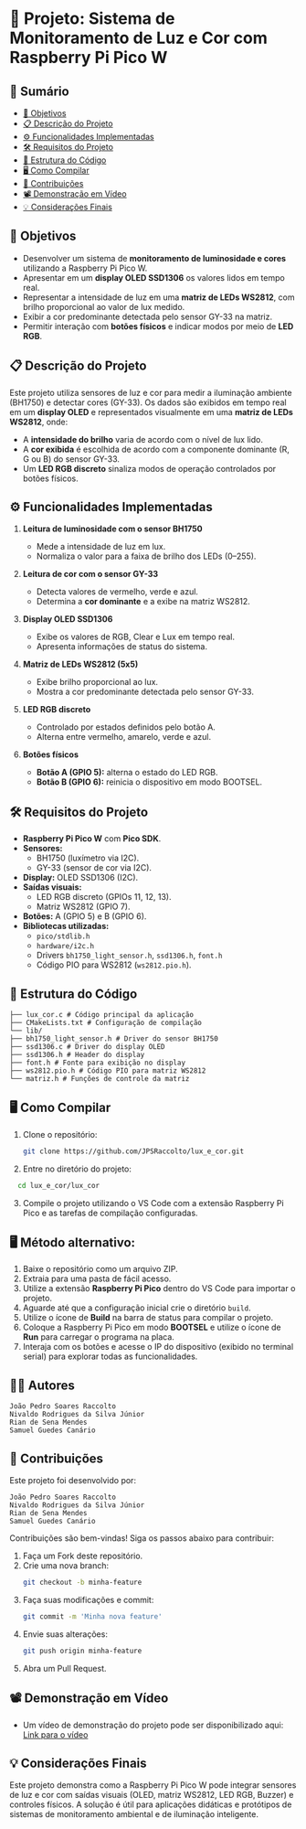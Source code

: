 # 🌈 Projeto: Sistema de Monitoramento de Luz e Cor com Raspberry Pi Pico W

## 📑 Sumário

- [🎯 Objetivos](#-objetivos)
- [📋 Descrição do Projeto](#-descrição-do-projeto)
- [⚙️ Funcionalidades Implementadas](#️-funcionalidades-implementadas)
- [🛠️ Requisitos do Projeto](#️-requisitos-do-projeto)
- [📂 Estrutura do Código](#-estrutura-do-código)
- [🖥️ Como Compilar](#️-como-compilar)
- [🤝 Contribuições](#-contribuições)
- [📽️ Demonstração em Vídeo](#️-demonstração-em-vídeo)
- [💡 Considerações Finais](#-considerações-finais)

## 🎯 Objetivos

- Desenvolver um sistema de **monitoramento de luminosidade e cores** utilizando a Raspberry Pi Pico W.  
- Apresentar em um **display OLED SSD1306** os valores lidos em tempo real.  
- Representar a intensidade de luz em uma **matriz de LEDs WS2812**, com brilho proporcional ao valor de lux medido.  
- Exibir a cor predominante detectada pelo sensor GY-33 na matriz.  
- Permitir interação com **botões físicos** e indicar modos por meio de **LED RGB**.  

## 📋 Descrição do Projeto

Este projeto utiliza sensores de luz e cor para medir a iluminação ambiente (BH1750) e detectar cores (GY-33). Os dados são exibidos em tempo real em um **display OLED** e representados visualmente em uma **matriz de LEDs WS2812**, onde:

- A **intensidade do brilho** varia de acordo com o nível de lux lido.  
- A **cor exibida** é escolhida de acordo com a componente dominante (R, G ou B) do sensor GY-33.  
- Um **LED RGB discreto** sinaliza modos de operação controlados por botões físicos.  

## ⚙️ Funcionalidades Implementadas

1. **Leitura de luminosidade com o sensor BH1750**  
   - Mede a intensidade de luz em lux.  
   - Normaliza o valor para a faixa de brilho dos LEDs (0–255).  

2. **Leitura de cor com o sensor GY-33**  
   - Detecta valores de vermelho, verde e azul.  
   - Determina a **cor dominante** e a exibe na matriz WS2812.  

3. **Display OLED SSD1306**  
   - Exibe os valores de RGB, Clear e Lux em tempo real.  
   - Apresenta informações de status do sistema.  

4. **Matriz de LEDs WS2812 (5x5)**  
   - Exibe brilho proporcional ao lux.  
   - Mostra a cor predominante detectada pelo sensor GY-33.  

5. **LED RGB discreto**  
   - Controlado por estados definidos pelo botão A.  
   - Alterna entre vermelho, amarelo, verde e azul.  

6. **Botões físicos**  
   - **Botão A (GPIO 5):** alterna o estado do LED RGB.  
   - **Botão B (GPIO 6):** reinicia o dispositivo em modo BOOTSEL.  

## 🛠️ Requisitos do Projeto

- **Raspberry Pi Pico W** com **Pico SDK**.  
- **Sensores:**
  - BH1750 (luxímetro via I2C).  
  - GY-33 (sensor de cor via I2C).  
- **Display:** OLED SSD1306 (I2C).  
- **Saídas visuais:**
  - LED RGB discreto (GPIOs 11, 12, 13).  
  - Matriz WS2812 (GPIO 7).  
- **Botões:** A (GPIO 5) e B (GPIO 6).  
- **Bibliotecas utilizadas:**
  - `pico/stdlib.h`  
  - `hardware/i2c.h`  
  - Drivers `bh1750_light_sensor.h`, `ssd1306.h`, `font.h`  
  - Código PIO para WS2812 (`ws2812.pio.h`).  

## 📂 Estrutura do Código

```
├── lux_cor.c # Código principal da aplicação
├── CMakeLists.txt # Configuração de compilação
└── lib/
├── bh1750_light_sensor.h # Driver do sensor BH1750
├── ssd1306.c # Driver do display OLED
├── ssd1306.h # Header do display
├── font.h # Fonte para exibição no display
├── ws2812.pio.h # Código PIO para matriz WS2812
└── matriz.h # Funções de controle da matriz
```
## 🖥️ Como Compilar

1. Clone o repositório:
   ```bash
   git clone https://github.com/JPSRaccolto/lux_e_cor.git
   ```
2. Entre no diretório do projeto:
```bash
  cd lux_e_cor/lux_cor
```
3.  Compile o projeto utilizando o VS Code com a extensão Raspberry Pi Pico e as tarefas de compilação configuradas.
   
## 🖥️ Método alternativo:

1.  Baixe o repositório como um arquivo ZIP.
2.  Extraia para uma pasta de fácil acesso.
3.  Utilize a extensão **Raspberry Pi Pico** dentro do VS Code para importar o projeto.
4.  Aguarde até que a configuração inicial crie o diretório `build`.
5.  Utilize o ícone de **Build** na barra de status para compilar o projeto.
6.  Coloque a Raspberry Pi Pico em modo **BOOTSEL** e utilize o ícone de **Run** para carregar o programa na placa.
7.  Interaja com os botões e acesse o IP do dispositivo (exibido no terminal serial) para explorar todas as funcionalidades.

## 🧑‍💻 Autores
```
João Pedro Soares Raccolto
Nivaldo Rodrigues da Silva Júnior
Rian de Sena Mendes
Samuel Guedes Canário
```
## 🤝 Contribuições

Este projeto foi desenvolvido por:
```
João Pedro Soares Raccolto
Nivaldo Rodrigues da Silva Júnior
Rian de Sena Mendes
Samuel Guedes Canário
```
Contribuições são bem-vindas! Siga os passos abaixo para contribuir:

1.  Faça um Fork deste repositório.
2.  Crie uma nova branch:
    ```bash
    git checkout -b minha-feature
    ```
3.  Faça suas modificações e commit:
    ```bash
    git commit -m 'Minha nova feature'
    ```
4.  Envie suas alterações:
    ```bash
    git push origin minha-feature
    ```
5.  Abra um Pull Request.

## 📽️ Demonstração em Vídeo

- Um vídeo de demonstração do projeto pode ser disponibilizado aqui: [Link para o vídeo]()

## 💡 Considerações Finais
Este projeto demonstra como a Raspberry Pi Pico W pode integrar sensores de luz e cor com saídas visuais (OLED, matriz WS2812, LED RGB, Buzzer) e controles físicos.
A solução é útil para aplicações didáticas e protótipos de sistemas de monitoramento ambiental e de iluminação inteligente.
